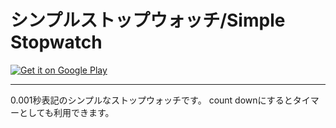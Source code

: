 # シンプルストップウォッチ/Simple Stopwatch


<a href='https://play.google.com/store/apps/details?id=net.bj_taro.simpletimer&pcampaignid=pcampaignidMKT-Other-global-all-co-prtnr-py-PartBadge-Mar2515-1'><img alt='Get it on Google Play' src='https://play.google.com/intl/en_us/badges/static/images/badges/en_badge_web_generic.png'/></a>

---

0.001秒表記のシンプルなストップウォッチです。
count downにするとタイマーとしても利用できます。

